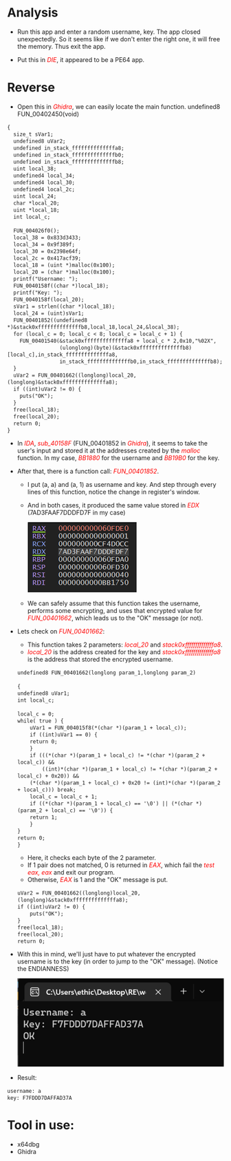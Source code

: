 
# Analysis

* Run this app and enter a random username, key. The app closed unexpectedly. So it seems like if we don't enter the right one, it will free the memory. Thus exit the app.

* Put this in <span style="color:red">*DIE*</span>, it appeared to be a PE64 app.

# Reverse

* Open this in <span style="color:red">*Ghidra*</span>, we can easily locate the main function.
undefined8 FUN_00402450(void)
```
{
  size_t sVar1;
  undefined8 uVar2;
  undefined in_stack_ffffffffffffffa8;
  undefined in_stack_ffffffffffffffb0;
  undefined in_stack_ffffffffffffffb8;
  uint local_38;
  undefined4 local_34;
  undefined4 local_30;
  undefined4 local_2c;
  uint local_24;
  char *local_20;
  uint *local_18;
  int local_c;
  
  FUN_004026f0();
  local_38 = 0x833d3433;
  local_34 = 0x9f389f;
  local_30 = 0x2398e64f;
  local_2c = 0x417acf39;
  local_18 = (uint *)malloc(0x100);
  local_20 = (char *)malloc(0x100);
  printf("Username: ");
  FUN_0040158f((char *)local_18);
  printf("Key: ");
  FUN_0040158f(local_20);
  sVar1 = strlen((char *)local_18);
  local_24 = (uint)sVar1;
  FUN_00401852((undefined8 *)&stack0xffffffffffffffb8,local_18,local_24,&local_38);
  for (local_c = 0; local_c < 8; local_c = local_c + 1) {
    FUN_00401540(&stack0xffffffffffffffa8 + local_c * 2,0x10,"%02X",
                 (ulonglong)(byte)(&stack0xffffffffffffffb8)[local_c],in_stack_ffffffffffffffa8,
                 in_stack_ffffffffffffffb0,in_stack_ffffffffffffffb8);
  }
  uVar2 = FUN_00401662((longlong)local_20,(longlong)&stack0xffffffffffffffa8);
  if ((int)uVar2 != 0) {
    puts("OK");
  }
  free(local_18);
  free(local_20);
  return 0;
}
```

* In <span style="color:red">*IDA*</span>, <span style="color:red">*sub_40158F*</span> (FUN_00401852 in <span style="color:red">*Ghidra*</span>), it seems to take the user's input and stored it at the addresses created by the <span style="color:red">*malloc*</span> function. In my case, <span style="color:red">*BB1880*</span> for the username and <span style="color:red">*BB19B0*</span> for the key.

* After that, there is a function call: <span style="color:red">*FUN_00401852*</span>. 
    - I put (a, a) and (a, 1) as username and key. And step through every lines of this function, notice the change in register's window. 

    - And in both cases, it produced the same value stored in <span style="color:red">*EDX*</span>
    (7AD3FAAF7DDDFD7F in my case)

      ![image-1.png](./image-1.png)

    - We can safely assume that this function takes the username, performs some encrypting, and uses that encrypted value for <span style="color:red">*FUN_00401662*</span>, which leads us to the "OK" message (or not).

* Lets check on <span style="color:red">*FUN_00401662*</span>:
    - This function takes 2 parameters: <span style="color:red">*local_20*</span> and <span style="color:red">*stack0xffffffffffffffa8*</span>. 
    - <span style="color:red">*local_20*</span> is the address created for the key and <span style="color:red">*stack0xffffffffffffffa8*</span> is the address that stored the encrypted username.


    ```
    undefined8 FUN_00401662(longlong param_1,longlong param_2)

    {
    undefined8 uVar1;
    int local_c;
    
    local_c = 0;
    while( true ) {
        uVar1 = FUN_004015f8(*(char *)(param_1 + local_c));
        if ((int)uVar1 == 0) {
        return 0;
        }
        if (((*(char *)(param_1 + local_c) != *(char *)(param_2 + local_c)) &&
            ((int)*(char *)(param_1 + local_c) != *(char *)(param_2 + local_c) + 0x20)) &&
        (*(char *)(param_1 + local_c) + 0x20 != (int)*(char *)(param_2 + local_c))) break;
        local_c = local_c + 1;
        if ((*(char *)(param_1 + local_c) == '\0') || (*(char *)(param_2 + local_c) == '\0')) {
        return 1;
        }
    }
    return 0;
    }
    ```
    - Here, it checks each byte of the 2 parameter.
    - If 1 pair does not matched, 0 is returned in <span style="color:red">*EAX*</span>, which fail the <span style="color:red">*test eax, eax*</span> and exit our program.
    - Otherwise, <span style="color:red">*EAX*</span> is 1 and the "OK" message is put.

    ```
    uVar2 = FUN_00401662((longlong)local_20,(longlong)&stack0xffffffffffffffa8);
    if ((int)uVar2 != 0) {
        puts("OK");
    }
    free(local_18);
    free(local_20);
    return 0;
    ```

* With this in mind, we'll just have to put whatever the encrypted username is to the key (in order to jump to the "OK" message).
(Notice the ENDIANNESS) 

  ![image-2.png](./image-2.png)

* Result:
```
username: a
key: F7FDDD7DAFFAD37A
```

# Tool in use: 
* x64dbg
* Ghidra


